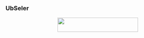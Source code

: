 ### UbSeler

<p align="center"><a href="https://heroku.com/deploy?template=https://github.com/wise-maestro/NandaPediaPyro"> <img src="https://img.shields.io/badge/Deploy%20To%20Heroku-blue?style=for-the-badge&logo=heroku" width="220" height="38.45"/></a></p>
